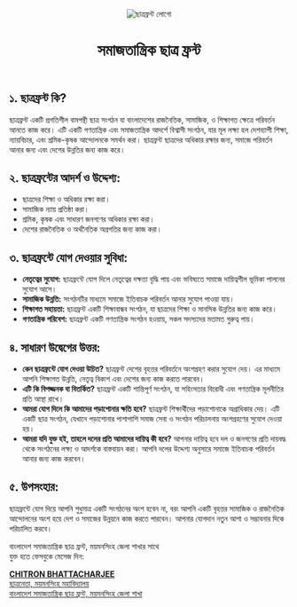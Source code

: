 <!DOCTYPE html>
<html lang="bn-BD">
<head>
</head>
<body>
    <header>
        <img src="https://encrypted-tbn0.gstatic.com/images?q=tbn:ANd9GcQnvKBTu0A_0q30cpuA58a_QAVMffkyPjVMuwhVqct0Yg&s" alt="ছাত্রফ্রন্ট লোগো" class="logo">
        <h1>সমাজতান্ত্রিক ছাত্র ফ্রন্ট</h1>
    </header>
    <div class="bg-image"></div>
    <div class="content">
        <h2>১. ছাত্রফ্রন্ট কি?</h2>
        <p>ছাত্রফ্রন্ট একটি প্রগতিশীল বামপন্থী ছাত্র সংগঠন যা বাংলাদেশের রাজনৈতিক, সামাজিক, ও শিক্ষাগত ক্ষেত্রে পরিবর্তন আনতে কাজ করে। এটি একটি গণতান্ত্রিক এবং সমাজতান্ত্রিক আদর্শে বিশ্বাসী সংগঠন, যার মূল লক্ষ্য হল দেশব্যাপী শিক্ষা, ন্যায়বিচার, এবং শ্রমিক-কৃষক আন্দোলনকে সমর্থন করা। ছাত্রফ্রন্ট ছাত্রদের অধিকার রক্ষার জন্য, সমাজে পরিবর্তন আনার জন্য এবং দেশের উন্নতির জন্য কাজ করে।</p>
        <h2>২. ছাত্রফ্রন্টের আদর্শ ও উদ্দেশ্য:</h2>
        <ul>
            <li>ছাত্রদের শিক্ষা ও অধিকার রক্ষা করা।</li>
            <li>সামাজিক ন্যায় প্রতিষ্ঠা করা।</li>
            <li>শ্রমিক, কৃষক এবং সাধারণ জনগণের অধিকার রক্ষা করা।</li>
            <li>দেশের রাজনৈতিক ও অর্থনৈতিক অগ্রগতির জন্য কাজ করা।</li>
        </ul>
        <h2>৩. ছাত্রফ্রন্টে যোগ দেওয়ার সুবিধা:</h2>
        <ul>
            <li><strong>নেতৃত্বের সুযোগ:</strong> ছাত্রফ্রন্টে যোগ দিলে নেতৃত্বের দক্ষতা বৃদ্ধি পায় এবং ভবিষ্যতে সমাজে দায়িত্বশীল ভূমিকা পালনের সুযোগ আসে।</li>
            <li><strong>সামাজিক উন্নতি:</strong> সংগঠনটির মাধ্যমে সমাজে ইতিবাচক পরিবর্তন আনার সুযোগ পাওয়া যায়।</li>
            <li><strong>শিক্ষাগত সহায়তা:</strong> ছাত্রফ্রন্ট একটি শিক্ষাবান্ধব সংগঠন, যা ছাত্রদের শিক্ষা ও মানসিক উন্নতির জন্য কাজ করে।</li>
            <li><strong>গণতান্ত্রিক পরিবেশ:</strong> ছাত্রফ্রন্ট একটি গণতান্ত্রিক সংগঠন হওয়ায়, সকল সদস্যদের মতামত গুরুত্ব পায়।</li>
        </ul>
        <h2>৪. সাধারণ উদ্বেগের উত্তর:</h2>
        <ul>
            <li><strong>কেন ছাত্রফ্রন্টে যোগ দেওয়া উচিত?</strong> ছাত্রফ্রন্ট দেশের বৃহত্তর পরিবর্তনে অংশগ্রহণ করার সুযোগ দেয়। এর মাধ্যমে আপনি শিক্ষাগত উন্নতি, নেতৃত্ব বিকাশ এবং দেশের জন্য কাজ করতে পারবেন।</li>
            <li><strong>এটি কি বিপজ্জনক বা বিতর্কিত?</strong> ছাত্রফ্রন্ট একটি শান্তিপূর্ণ সংগঠন, যা সহিংসতার বিরোধী এবং গণতান্ত্রিক মূলনীতির প্রতি আস্থা রাখে।</li>
            <li><strong>আমরা যোগ দিলে কি আমাদের পড়াশোনার ক্ষতি হবে?</strong> ছাত্রফ্রন্ট শিক্ষার্থীদের পড়াশোনাকে অগ্রাধিকার দেয়। এটি একটি ছাত্র সংগঠন, যেখানে পড়াশোনার পাশাপাশি সমাজ সেবা ও সংগঠন পরিচালনায় অংশগ্রহণের সুযোগ দেওয়া হয়।</li>
            <li><strong>আমরা যদি যুক্ত হই, তাহলে দলের প্রতি আমাদের দায়িত্ব কী হবে?</strong> আপনার দায়িত্ব হবে দল ও জনগণের প্রতি দায়বদ্ধ থেকে সংগঠনের লক্ষ্য ও আদর্শকে বাস্তবায়ন করা। আপনি দলের উদ্দেশ্য অনুসারে সমাজে ইতিবাচক পরিবর্তন আনার জন্য কাজ করবেন।</li>
        </ul>
        <h2>৫. উপসংহার:</h2>
        <p>ছাত্রফ্রন্টে যোগ দিয়ে আপনি শুধুমাত্র একটি সংগঠনের অংশ হবেন না, বরং আপনি একটি বৃহত্তর সামাজিক ও রাজনৈতিক আন্দোলনের অংশ হয়ে দেশ ও সমাজের উন্নয়নে কাজ করতে পারবেন। আপনার যোগদান নতুন আশা ও সম্ভাবনার দিকে পরিচালিত করবে।</p>
    </div>
    <div class="contact-link">
        <p>    	বাংলাদেশ সমাজতান্ত্রিক ছাত্র ফ্রন্ট, ময়মনসিংহ জেলা শাখার সাথে <br>যুক্ত হতে ফেসবুকে মেসেজ দিন:	<p>
        <a href="https://facebook.com/brandchitron"><strong>CHITRON BHATTACHARJEE</strong><br> ছাত্রনেতা, ময়মনসিংহ মহাবিদ্যালয়<br> বাংলাদেশ সমাজতান্ত্রিক ছাত্র ফ্রন্ট, ময়মনসিংহ জেলা শাখা </a>
    </div>
</body>
</html>
